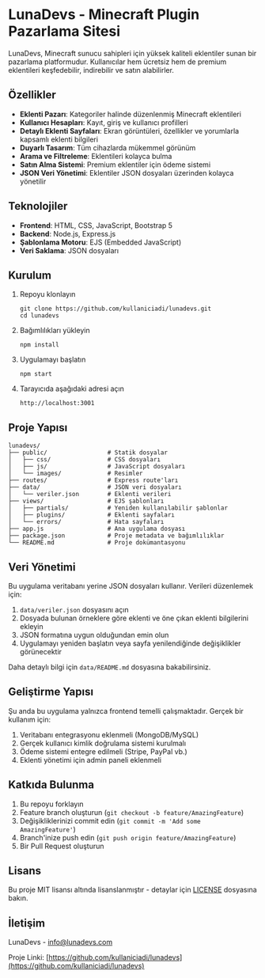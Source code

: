# LunaDevs - Minecraft Plugin Pazarlama Sitesi

LunaDevs, Minecraft sunucu sahipleri için yüksek kaliteli eklentiler sunan bir pazarlama platformudur. Kullanıcılar hem ücretsiz hem de premium eklentileri keşfedebilir, indirebilir ve satın alabilirler.

## Özellikler

- **Eklenti Pazarı**: Kategoriler halinde düzenlenmiş Minecraft eklentileri
- **Kullanıcı Hesapları**: Kayıt, giriş ve kullanıcı profilleri
- **Detaylı Eklenti Sayfaları**: Ekran görüntüleri, özellikler ve yorumlarla kapsamlı eklenti bilgileri
- **Duyarlı Tasarım**: Tüm cihazlarda mükemmel görünüm
- **Arama ve Filtreleme**: Eklentileri kolayca bulma
- **Satın Alma Sistemi**: Premium eklentiler için ödeme sistemi
- **JSON Veri Yönetimi**: Eklentiler JSON dosyaları üzerinden kolayca yönetilir

## Teknolojiler

- **Frontend**: HTML, CSS, JavaScript, Bootstrap 5
- **Backend**: Node.js, Express.js
- **Şablonlama Motoru**: EJS (Embedded JavaScript)
- **Veri Saklama**: JSON dosyaları

## Kurulum

1. Repoyu klonlayın
   ```
   git clone https://github.com/kullaniciadi/lunadevs.git
   cd lunadevs
   ```

2. Bağımlılıkları yükleyin
   ```
   npm install
   ```

3. Uygulamayı başlatın
   ```
   npm start
   ```

4. Tarayıcıda aşağıdaki adresi açın
   ```
   http://localhost:3001
   ```

## Proje Yapısı

```
lunadevs/
├── public/                 # Statik dosyalar
│   ├── css/                # CSS dosyaları
│   ├── js/                 # JavaScript dosyaları
│   └── images/             # Resimler
├── routes/                 # Express route'ları
├── data/                   # JSON veri dosyaları
│   └── veriler.json        # Eklenti verileri
├── views/                  # EJS şablonları
│   ├── partials/           # Yeniden kullanılabilir şablonlar
│   ├── plugins/            # Eklenti sayfaları
│   └── errors/             # Hata sayfaları
├── app.js                  # Ana uygulama dosyası
├── package.json            # Proje metadata ve bağımlılıklar
└── README.md               # Proje dokümantasyonu
```

## Veri Yönetimi

Bu uygulama veritabanı yerine JSON dosyaları kullanır. Verileri düzenlemek için:

1. `data/veriler.json` dosyasını açın
2. Dosyada bulunan örneklere göre eklenti ve öne çıkan eklenti bilgilerini ekleyin
3. JSON formatına uygun olduğundan emin olun
4. Uygulamayı yeniden başlatın veya sayfa yenilendiğinde değişiklikler görünecektir

Daha detaylı bilgi için `data/README.md` dosyasına bakabilirsiniz.

## Geliştirme Yapısı

Şu anda bu uygulama yalnızca frontend temelli çalışmaktadır. Gerçek bir kullanım için:

1. Veritabanı entegrasyonu eklenmeli (MongoDB/MySQL)
2. Gerçek kullanıcı kimlik doğrulama sistemi kurulmalı
3. Ödeme sistemi entegre edilmeli (Stripe, PayPal vb.)
4. Eklenti yönetimi için admin paneli eklenmeli

## Katkıda Bulunma

1. Bu repoyu forklayın
2. Feature branch oluşturun (`git checkout -b feature/AmazingFeature`)
3. Değişikliklerinizi commit edin (`git commit -m 'Add some AmazingFeature'`)
4. Branch'inize push edin (`git push origin feature/AmazingFeature`)
5. Bir Pull Request oluşturun

## Lisans

Bu proje MIT lisansı altında lisanslanmıştır - detaylar için [LICENSE](LICENSE) dosyasına bakın.

## İletişim

LunaDevs - [info@lunadevs.com](mailto:info@lunadevs.com)

Proje Linki: [https://github.com/kullaniciadi/lunadevs](https://github.com/kullaniciadi/lunadevs) 